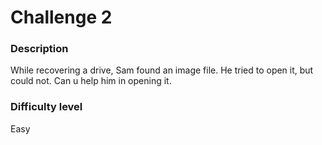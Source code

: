 # Challenge 2

### Description

While recovering a drive, Sam found an image file. He tried to open it, but could not. Can u help him in opening it.

### Difficulty level

Easy
